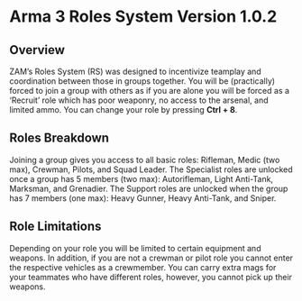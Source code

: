 # Arma 3 Roles System Version 1.0.2

## Overview

ZAM’s Roles System (RS) was designed to incentivize teamplay and coordination between those in groups together. You will be (practically) forced to join a group with others as if you are alone you will be forced as a ‘Recruit’ role which has poor weaponry, no access to the arsenal, and limited ammo. You can change your role by pressing **Ctrl + 8**.

## Roles Breakdown

Joining a group gives you access to all basic roles: Rifleman, Medic (two max), Crewman, Pilots, and Squad Leader. 
The Specialist roles are unlocked once a group has 5 members (two max): Autorifleman, Light Anti-Tank, Marksman, and Grenadier. 
The Support roles are unlocked when the group has 7 members (one max): Heavy Gunner, Heavy Anti-Tank, and Sniper. 

## Role Limitations

Depending on your role you will be limited to certain equipment and weapons. In addition, if you are not a crewman or pilot role you cannot enter the respective vehicles as a crewmember. You can carry extra mags for your teammates who have different roles, however, you cannot pick up their weapons.